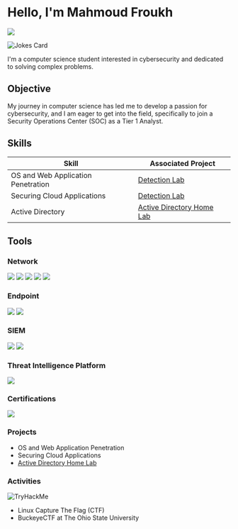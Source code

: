 # Hello, I'm Mahmoud Froukh
<a href="https://www.linkedin.com/in/mahmoud-froukh/"><img src="https://img.shields.io/badge/-LinkedIn-0072b1?&style=for-the-badge&logo=linkedin&logoColor=white" /></a>

![Jokes Card](https://readme-jokes.vercel.app/api?hideBorder)


I'm a computer science student interested in cybersecurity and dedicated to solving complex problems.

## Objective
My journey in computer science has led me to develop a passion for cybersecurity, and I am eager to get into the field, specifically to join a Security Operations Center (SOC) 
as a Tier 1 Analyst.

## Skills

| Skill                                         | Associated Project         |
|-----------------------------------------------|----------------------------|
| OS and Web Application Penetration            | <a href="https://google.com">Detection Lab</a>|
| Securing Cloud Applications                   | <a href="https://google.com">Detection Lab</a>|
| Active Directory                              | <a href="https://github.com/MahmoudFroukh/Active-Directory-Home-Lab/tree/main"> Active Directory Home Lab</a> |

## Tools

### Network
<div>
    <img src="https://img.shields.io/badge/-Wireshark-1679A7?&style=for-the-badge&logo=Wireshark&logoColor=white" />
    <img src="https://img.shields.io/badge/-TShark-0A2C42?&style=for-the-badge&logo=Wireshark&logoColor=white" />
    <img src="https://img.shields.io/badge/-Zeek-777BB4?&style=for-the-badge&logo=Zeek&logoColor=white" />
    <img src="https://img.shields.io/badge/-Snort-FF69B4?style=for-the-badge&logo=Snort&logoColor=white" />
    <img src="https://img.shields.io/badge/-Network%20Miner-FFCC00?&style=for-the-badge&logo=NetworkMiner&logoColor=black" />
</div>

### Endpoint
<div>
    <img src="https://img.shields.io/badge/-Microsoft_Defender_for_Endpoint-00A4EF?&style=for-the-badge&logo=Microsoft&logoColor=white" />
    <img src="https://img.shields.io/badge/-Velociraptor-4B275F?&style=for-the-badge&logo=Velociraptor&logoColor=white" />
</div>

### SIEM
<div>
    <img src="https://img.shields.io/badge/-Splunk-000000?&style=for-the-badge&logo=Splunk&logoColor=white" />
    <img src="https://img.shields.io/badge/-Elastic-005571?&style=for-the-badge&logo=Elastic&logoColor=white" />
</div>

### Threat Intelligence Platform
<div>
    <img src="https://img.shields.io/badge/-OpenCTI-1E90FF?&style=for-the-badge&logo=OpenCTI&logoColor=white" />
</div>

### Certifications

<img src="https://img.shields.io/badge/-ISC2%20Certified%20in%20Cybersecurity-00A400?&style=for-the-badge&logo=ISC2&logoColor=white" />


### Projects

- OS and Web Application Penetration
- Securing Cloud Applications
- <a href="https://github.com/MahmoudFroukh/Active-Directory-Home-Lab/tree/main"> Active Directory Home Lab</a>

### Activities

<img src="https://tryhackme-badges.s3.amazonaws.com/Moe2318.png" alt="TryHackMe">

- Linux Capture The Flag (CTF)
- BuckeyeCTF at The Ohio State University
